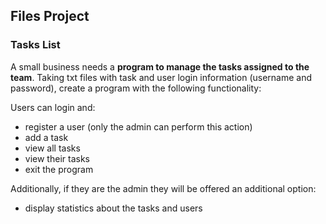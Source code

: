 ## Files Project
### Tasks List

A small business needs a **program to manage the tasks assigned to the team**. Taking txt files with task  and user login information (username and password), create a program with the following functionality:

Users can login and:
- register a user (only the admin can perform this action)
- add a task
- view all tasks
- view their tasks
- exit the program

Additionally, if they are the admin they will be offered an additional option:
- display statistics about the tasks and users